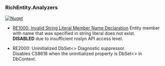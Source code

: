 ### RichEntity.Analyzers 
[![Nuget](https://img.shields.io/nuget/v/RichEntity.Analyzers?style=flat-square)](https://www.nuget.org/packages/RichEntity.Analyzers)

- [RE1000: Invalid String Literal Member Name Declaration](https://github.com/ronimizy/RichEntity/blob/master/Analyzers/docs/reference/RE1000_InvalidStringLiteralMemberNameDeclaration.md)
  Entity member with name that was specified in string literal does not exist.\
  **DISABLED** due to insufficient roslyn API access level.


- RE2000: Uninitialized DbSet<> Diagnostic suppressor.\
  Disables CS8618 when the uninitialized property is DbSet<> in DbContext.
